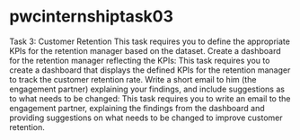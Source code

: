 # pwcinternshiptask03
Task 3: Customer Retention
This task requires you to define the appropriate KPIs for the retention manager based on the dataset. Create a dashboard for the retention manager reflecting the KPIs:
This task requires you to create a dashboard that displays the defined KPIs for the retention manager to track the customer retention rate. Write a short email to him (the engagement partner) explaining your findings, and include suggestions as to what needs to be changed:
This task requires you to write an email to the engagement partner, explaining the findings from the dashboard and providing suggestions on what needs to be changed to improve customer retention.
